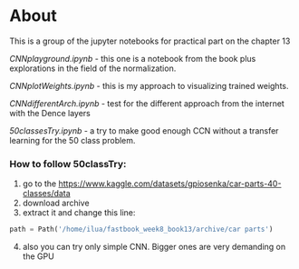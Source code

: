 # About
This is a group of the jupyter notebooks for practical part on the chapter 13

*CNNplayground.ipynb* - this one is a notebook from the book plus explorations in the field of the normalization.

*CNNplotWeights.ipynb* - this is my approach to visualizing trained weights.

*CNNdifferentArch.ipynb* - test for the different approach from the internet with the Dence layers

*50classesTry.ipynb* - a try to make good enough CCN without a transfer learning for the 50 class problem.

### How to follow 50classTry:
1)  go to the https://www.kaggle.com/datasets/gpiosenka/car-parts-40-classes/data
2) download archive
3) extract it and change this line:
```python
path = Path('/home/ilua/fastbook_week8_book13/archive/car parts')
```
4) also you can try only simple CNN. Bigger ones are very demanding on the GPU